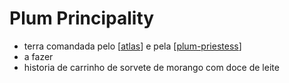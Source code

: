 # Plum Principality

- terra comandada pelo [[atlas]] e pela [[plum-priestess]]
- a fazer
- historia de carrinho de sorvete de morango com doce de leite


[//begin]: # "Autogenerated link references for markdown compatibility"
[atlas]: ../personagens/atlas.md "Atlas"
[plum-priestess]: ../personagens/plum-priestess.md "Plum Priestess"
[//end]: # "Autogenerated link references"
